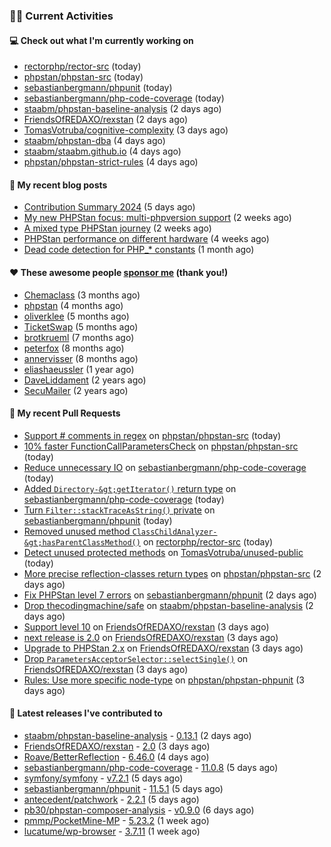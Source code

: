 ### 👨‍💻 Current Activities


#### 💻 Check out what I'm currently working on

- [rectorphp/rector-src](https://github.com/rectorphp/rector-src) (today)
- [phpstan/phpstan-src](https://github.com/phpstan/phpstan-src) (today)
- [sebastianbergmann/phpunit](https://github.com/sebastianbergmann/phpunit) (today)
- [sebastianbergmann/php-code-coverage](https://github.com/sebastianbergmann/php-code-coverage) (today)
- [staabm/phpstan-baseline-analysis](https://github.com/staabm/phpstan-baseline-analysis) (2 days ago)
- [FriendsOfREDAXO/rexstan](https://github.com/FriendsOfREDAXO/rexstan) (2 days ago)
- [TomasVotruba/cognitive-complexity](https://github.com/TomasVotruba/cognitive-complexity) (3 days ago)
- [staabm/phpstan-dba](https://github.com/staabm/phpstan-dba) (4 days ago)
- [staabm/staabm.github.io](https://github.com/staabm/staabm.github.io) (4 days ago)
- [phpstan/phpstan-strict-rules](https://github.com/phpstan/phpstan-strict-rules) (4 days ago)


#### 📜 My recent blog posts

- [Contribution Summary 2024](https://staabm.github.io/2024/12/11/contribution-summary-2024.html) (5 days ago)
- [My new PHPStan focus: multi-phpversion support](https://staabm.github.io/2024/11/28/phpstan-php-version-in-scope.html) (2 weeks ago)
- [A mixed type PHPStan journey](https://staabm.github.io/2024/11/26/phpstan-mixed-types.html) (2 weeks ago)
- [PHPStan performance on different hardware](https://staabm.github.io/2024/11/17/phpstan-performance-on-different-hardware.html) (4 weeks ago)
- [Dead code detection for PHP_* constants](https://staabm.github.io/2024/11/14/phpstan-php-version-narrowing.html) (1 month ago)


#### ❤️ These awesome people [sponsor me](https://github.com/sponsors/staabm) (thank you!)

- [Chemaclass](https://github.com/Chemaclass) (3 months ago)
- [phpstan](https://github.com/phpstan) (4 months ago)
- [oliverklee](https://github.com/oliverklee) (5 months ago)
- [TicketSwap](https://github.com/TicketSwap) (5 months ago)
- [brotkrueml](https://github.com/brotkrueml) (7 months ago)
- [peterfox](https://github.com/peterfox) (8 months ago)
- [annervisser](https://github.com/annervisser) (8 months ago)
- [eliashaeussler](https://github.com/eliashaeussler) (1 year ago)
- [DaveLiddament](https://github.com/DaveLiddament) (2 years ago)
- [SecuMailer](https://github.com/SecuMailer) (2 years ago)


#### 🔨 My recent Pull Requests

- [Support # comments in regex](https://github.com/phpstan/phpstan-src/pull/3735) on [phpstan/phpstan-src](https://github.com/phpstan/phpstan-src) (today)
- [10% faster FunctionCallParametersCheck](https://github.com/phpstan/phpstan-src/pull/3734) on [phpstan/phpstan-src](https://github.com/phpstan/phpstan-src) (today)
- [Reduce unnecessary IO](https://github.com/sebastianbergmann/php-code-coverage/pull/1059) on [sebastianbergmann/php-code-coverage](https://github.com/sebastianbergmann/php-code-coverage) (today)
- [Added `Directory-&gt;getIterator()` return type](https://github.com/sebastianbergmann/php-code-coverage/pull/1058) on [sebastianbergmann/php-code-coverage](https://github.com/sebastianbergmann/php-code-coverage) (today)
- [Turn `Filter::stackTraceAsString()` private](https://github.com/sebastianbergmann/phpunit/pull/6085) on [sebastianbergmann/phpunit](https://github.com/sebastianbergmann/phpunit) (today)
- [Removed unused method `ClassChildAnalyzer-&gt;hasParentClassMethod()`](https://github.com/rectorphp/rector-src/pull/6595) on [rectorphp/rector-src](https://github.com/rectorphp/rector-src) (today)
- [Detect unused protected methods](https://github.com/TomasVotruba/unused-public/pull/144) on [TomasVotruba/unused-public](https://github.com/TomasVotruba/unused-public) (today)
- [More precise reflection-classes return types](https://github.com/phpstan/phpstan-src/pull/3731) on [phpstan/phpstan-src](https://github.com/phpstan/phpstan-src) (2 days ago)
- [Fix PHPStan level 7 errors](https://github.com/sebastianbergmann/phpunit/pull/6084) on [sebastianbergmann/phpunit](https://github.com/sebastianbergmann/phpunit) (2 days ago)
- [Drop thecodingmachine/safe](https://github.com/staabm/phpstan-baseline-analysis/pull/191) on [staabm/phpstan-baseline-analysis](https://github.com/staabm/phpstan-baseline-analysis) (2 days ago)
- [Support level 10](https://github.com/FriendsOfREDAXO/rexstan/pull/787) on [FriendsOfREDAXO/rexstan](https://github.com/FriendsOfREDAXO/rexstan) (3 days ago)
- [next release is 2.0](https://github.com/FriendsOfREDAXO/rexstan/pull/786) on [FriendsOfREDAXO/rexstan](https://github.com/FriendsOfREDAXO/rexstan) (3 days ago)
- [Upgrade to PHPStan 2.x](https://github.com/FriendsOfREDAXO/rexstan/pull/785) on [FriendsOfREDAXO/rexstan](https://github.com/FriendsOfREDAXO/rexstan) (3 days ago)
- [Drop `ParametersAcceptorSelector::selectSingle()`](https://github.com/FriendsOfREDAXO/rexstan/pull/784) on [FriendsOfREDAXO/rexstan](https://github.com/FriendsOfREDAXO/rexstan) (3 days ago)
- [Rules: Use more specific node-type](https://github.com/phpstan/phpstan-phpunit/pull/217) on [phpstan/phpstan-phpunit](https://github.com/phpstan/phpstan-phpunit) (3 days ago)


#### 🔭 Latest releases I've contributed to

- [staabm/phpstan-baseline-analysis](https://github.com/staabm/phpstan-baseline-analysis) - [0.13.1](https://github.com/staabm/phpstan-baseline-analysis/releases/tag/0.13.1) (2 days ago)
- [FriendsOfREDAXO/rexstan](https://github.com/FriendsOfREDAXO/rexstan) - [2.0](https://github.com/FriendsOfREDAXO/rexstan/releases/tag/2.0) (3 days ago)
- [Roave/BetterReflection](https://github.com/Roave/BetterReflection) - [6.46.0](https://github.com/Roave/BetterReflection/releases/tag/6.46.0) (4 days ago)
- [sebastianbergmann/php-code-coverage](https://github.com/sebastianbergmann/php-code-coverage) - [11.0.8](https://github.com/sebastianbergmann/php-code-coverage/releases/tag/11.0.8) (5 days ago)
- [symfony/symfony](https://github.com/symfony/symfony) - [v7.2.1](https://github.com/symfony/symfony/releases/tag/v7.2.1) (5 days ago)
- [sebastianbergmann/phpunit](https://github.com/sebastianbergmann/phpunit) - [11.5.1](https://github.com/sebastianbergmann/phpunit/releases/tag/11.5.1) (5 days ago)
- [antecedent/patchwork](https://github.com/antecedent/patchwork) - [2.2.1](https://github.com/antecedent/patchwork/releases/tag/2.2.1) (5 days ago)
- [pb30/phpstan-composer-analysis](https://github.com/pb30/phpstan-composer-analysis) - [v0.9.0](https://github.com/pb30/phpstan-composer-analysis/releases/tag/v0.9.0) (6 days ago)
- [pmmp/PocketMine-MP](https://github.com/pmmp/PocketMine-MP) - [5.23.2](https://github.com/pmmp/PocketMine-MP/releases/tag/5.23.2) (1 week ago)
- [lucatume/wp-browser](https://github.com/lucatume/wp-browser) - [3.7.11](https://github.com/lucatume/wp-browser/releases/tag/3.7.11) (1 week ago)
